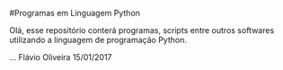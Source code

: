 #Programas em Linguagem Python

Olá, esse repositório conterá programas, scripts entre outros softwares utilizando 
a linguagem de programação Python.

...
Flávio Oliveira
15/01/2017


